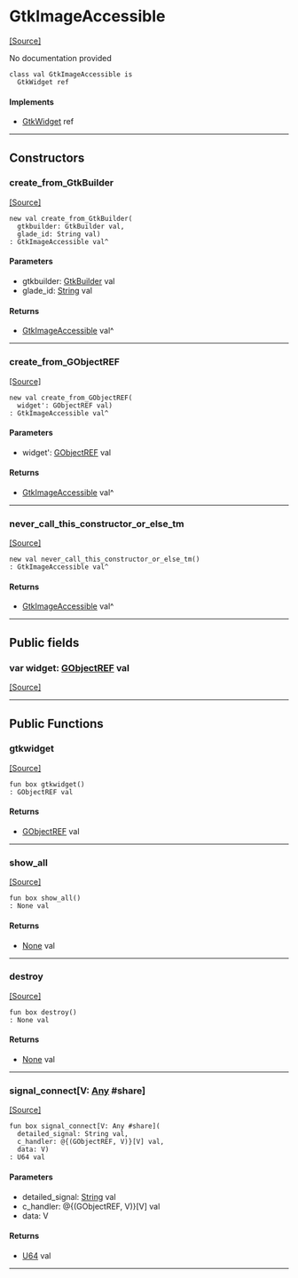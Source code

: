 # GtkImageAccessible
<span class="source-link">[[Source]](src/gtk3/GtkImageAccessible.md#L6)</span>

No documentation provided


```pony
class val GtkImageAccessible is
  GtkWidget ref
```

#### Implements

* [GtkWidget](gtk3-GtkWidget.md) ref

---

## Constructors

### create_from_GtkBuilder
<span class="source-link">[[Source]](src/gtk3/GtkImageAccessible.md#L14)</span>


```pony
new val create_from_GtkBuilder(
  gtkbuilder: GtkBuilder val,
  glade_id: String val)
: GtkImageAccessible val^
```
#### Parameters

*   gtkbuilder: [GtkBuilder](gtk3-GtkBuilder.md) val
*   glade_id: [String](builtin-String.md) val

#### Returns

* [GtkImageAccessible](gtk3-GtkImageAccessible.md) val^

---

### create_from_GObjectREF
<span class="source-link">[[Source]](src/gtk3/GtkImageAccessible.md#L17)</span>


```pony
new val create_from_GObjectREF(
  widget': GObjectREF val)
: GtkImageAccessible val^
```
#### Parameters

*   widget': [GObjectREF](minimal-browser-..-gobject-GObjectREF.md) val

#### Returns

* [GtkImageAccessible](gtk3-GtkImageAccessible.md) val^

---

### never_call_this_constructor_or_else_tm
<span class="source-link">[[Source]](src/gtk3/GtkImageAccessible.md#L20)</span>


```pony
new val never_call_this_constructor_or_else_tm()
: GtkImageAccessible val^
```

#### Returns

* [GtkImageAccessible](gtk3-GtkImageAccessible.md) val^

---

## Public fields

### var widget: [GObjectREF](minimal-browser-..-gobject-GObjectREF.md) val
<span class="source-link">[[Source]](src/gtk3/GtkImageAccessible.md#L10)</span>



---

## Public Functions

### gtkwidget
<span class="source-link">[[Source]](src/gtk3/GtkImageAccessible.md#L12)</span>


```pony
fun box gtkwidget()
: GObjectREF val
```

#### Returns

* [GObjectREF](minimal-browser-..-gobject-GObjectREF.md) val

---

### show_all
<span class="source-link">[[Source]](src/gtk3/GtkWidget.md#L4)</span>


```pony
fun box show_all()
: None val
```

#### Returns

* [None](builtin-None.md) val

---

### destroy
<span class="source-link">[[Source]](src/gtk3/GtkWidget.md#L7)</span>


```pony
fun box destroy()
: None val
```

#### Returns

* [None](builtin-None.md) val

---

### signal_connect\[V: [Any](builtin-Any.md) #share\]
<span class="source-link">[[Source]](src/gtk3/GtkWidget.md#L10)</span>


```pony
fun box signal_connect[V: Any #share](
  detailed_signal: String val,
  c_handler: @{(GObjectREF, V)}[V] val,
  data: V)
: U64 val
```
#### Parameters

*   detailed_signal: [String](builtin-String.md) val
*   c_handler: @{(GObjectREF, V)}[V] val
*   data: V

#### Returns

* [U64](builtin-U64.md) val

---

